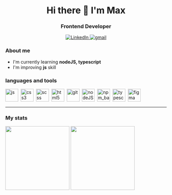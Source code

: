 <!-- ### Hi there 👋 -->

<div id='header' align='center'>
    <h1>Hi there 👋 I'm Max </h1>
    <h3>Frontend Developer</h3>
</div>
<div id = 'socials' align = 'center'>
<a href = 'https://www.linkedin.com/in/maksim-zebnitsky-902b7810a?utm_source=share&utm_campaign=share_via&utm_content=profile&utm_medium=android_app'>
    <!-- <img src = 'https://img.shields.io/badge/LinkedIn-darkblue
    ?style=for-the-badge&logo=linkedin&logoColor=white' alt='LinkedIn'> -->
    <img alt="LinkedIn" src="https://img.shields.io/badge/LinkedIn-darkblue?style=for-the-badge&logo=linkedin&logoColor=white">
</a> 
<a href = mailto:'zebnitsky.max87@gmail.com'>
    <!-- <img src = 'https://img.shields.io/badge/gamil-darkblue
    ?style=for-the-badge&logo=gmail&logoColor=white' alt = 'zebnitsky.max87@gmail.com'> -->
    <img alt="gmail" src="https://img.shields.io/badge/gmail-darkblue?style=for-the-badge&logo=gmail&logoColor=white">
</a>
</div>

### About me
- I'm currently learning **nodeJS, typescript**
- I'm improving **js** skill

### languages and tools
<img src="https://cdn.jsdelivr.net/gh/devicons/devicon@latest/icons/javascript/javascript-plain.svg" title = 'js' width = '40' height = '40'/>&nbsp;
<img src="https://cdn.jsdelivr.net/gh/devicons/devicon@latest/icons/css3/css3-original.svg" title = 'css3' width = '40' height = '40'/>&nbsp;
<img src="https://cdn.jsdelivr.net/gh/devicons/devicon@latest/icons/sass/sass-original.svg" title = 'scss' width = '40' height = '40'/>&nbsp;
<img src="https://cdn.jsdelivr.net/gh/devicons/devicon@latest/icons/html5/html5-original.svg" title = 'html5' width = '40' height = '40'/>&nbsp;
<img src="https://cdn.jsdelivr.net/gh/devicons/devicon@latest/icons/git/git-plain-wordmark.svg" title = 'git' width = '40' height = '40'/>&nbsp;
<img src="https://cdn.jsdelivr.net/gh/devicons/devicon@latest/icons/nodejs/nodejs-plain-wordmark.svg" title = 'nodeJS_basic' width = '40' height = '40'/>&nbsp;
<img src="https://cdn.jsdelivr.net/gh/devicons/devicon@latest/icons/npm/npm-original-wordmark.svg" title = 'npm_basic' width = '40' height = '40'/>&nbsp;
<img src="https://cdn.jsdelivr.net/gh/devicons/devicon@latest/icons/typescript/typescript-original.svg" title = 'typescript_basic' width = '40' height = '40'/>&nbsp;
<img src="https://cdn.jsdelivr.net/gh/devicons/devicon@latest/icons/figma/figma-original.svg" title = 'figma' width = '40' height = '40'/>&nbsp;

<hr>

### My stats

<div id = 'stats' align = 'left'>   
<!-- <img src="https://github-profile-summary-cards.vercel.app/api/cards/stats?username=zebnitskyMax&theme=nord_dark"/>  
<img src="https://github-profile-summary-cards.vercel.app/api/cards/repos-per-language?username=zebnitskyMax&theme=nord_dark"/>
<img src="https://github-profile-summary-cards.vercel.app/api/cards/profile-details?username=zebnitskyMax&theme=nord_dark"/> -->
 <img height = '200' src="https://github-readme-stats.vercel.app/api?username=zebnitskyMax&count_private=true&show_icons=true&theme=tokyonight" />
 <img height = '200' src="https://github-readme-stats.vercel.app/api/top-langs/?username=zebnitskyMax&hide=php&theme=tokyonight" />
 <!-- <img src="https://github-readme-stats.vercel.app/api/cards/profile-details?username=zebnitskyMax&theme=tokyonight"/> -->
</div>  
<!--
**zebnitskyMax/zebnitskyMax** is a ✨ _special_ ✨ repository because its `README.md` (this file) appears on your GitHub profile.
Here are some ideas to get you started:
- 🔭 I’m currently working on ...
- 🌱 I’m currently learning ...
- 👯 I’m looking to collaborate on ...
- 🤔 I’m looking for help with ...
- 💬 Ask me about ...
- 📫 How to reach me: ...
- 😄 Pronouns: ...
- ⚡ Fun fact: ...
-->
